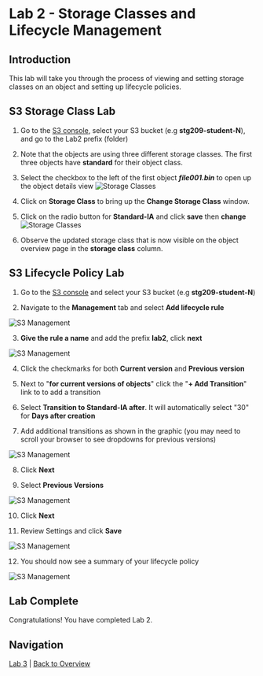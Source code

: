 # Lab 2 - Storage Classes and Lifecycle Management

## Introduction
This lab will take you through the process of viewing and setting storage classes on an object and setting up lifecycle policies.

<!--
## Storage Classes
Every object in Amazon S3 has a storage class associated with it. By default, objects are in the STANDARD class.  When using the S3 Management Console, when you list objects in the bucket, the console shows the storage class.
![Storage Classes](../images/3-ObjectStorageClass.png)

Amazon S3 offers the following storage classes:

Storage Class | Durability (designed for) | Min storage duration | Other Considerations
------------ | ------------- | ------------ | -------------
STANDARD | 99.999999999% | None | Frequently accessed data
INTELLIGENT_TIERING (NEW)| 99.999999999% | 30 days | Long-lived data with changing or unknown access patterns. < 128KB will not transition to IA
STANDARD_IA | 99.999999999% | 30 days | Long-lived, infrequently accessed data.  128KB Min.
ONEZONE_IA | 99.999999999% | 30 days | Stored in one AZ. Suitable for infrequently accessed data
GLACIER | 99.999999999% | 90 days | Objects must be restored before you can access them


 _Note: You cannot specify GLACIER as the storage class at the time that you create an object. You transition objects to the GLACIER storage class using lifecycle management._ 

 _Note: There is another storage class known as RRS (Reduced Redundancy Storage) but AWS recommends choosing one of the other storage classes._

Pricing for each storage class can be found on the [S3 Pricing Page](https://aws.amazon.com/s3/pricing/).

## Setting the Storage Class on an Object
Amazon S3 APIs support setting (or updating) the storage class of objects with the following methods:

* **When creating a new object** you can add the x-amz-storage-class request header to specify a storage class. If you don't add this header, Amazon S3 uses STANDARD, the default storage class.
* **Change the storage class of an existing object** by making a copy of the object using the PUT Object - Copy API.
* **Object Lifecycle Management**

-->

## S3 Storage Class Lab
1. Go to the [S3 console](https://s3.console.aws.amazon.com/s3/home?region=us-east-1), select your S3 bucket (e.g **stg209-student-N**), and go to the Lab2 prefix (folder)

2. Note that the objects are using three different storage classes. The first three objects have **standard** for their object class.

3. Select the checkbox to the left of the first object _**file001.bin**_ to open up the object details view
![Storage Classes](../images/3-objectdetails.png)

4. Click on **Storage Class** to bring up the **Change Storage Class** window.

5. Click on the radio button for **Standard-IA** and click **save** then **change**
![Storage Classes](../images/2-changestorageclass.png)

6. Observe the updated storage class that is now visible on the object overview page in the **storage class** column.

<!--
### Setting the Storage Class on an Object via AWS CLI CP Command

While it's possible to set the storage class via the S3 console, this would be cumbersome to accomplish on many files.

If you were using the AWS CLI, the storage class can easily be set with the `storage-class` parameter like this: (you do not need to do this in your lab)
    `aws s3 cp file004.bin s3://stg209-student-1/lab2/ --storage-class STANDARD_IA`

One of the most common ways to move objects between storage classes is via the built-in lifecycle policies, which is covered next.

## Object Lifecycle Management via a Lifecycle Policy
You can use lifecycle policies to define actions you want Amazon S3 to take during an object's lifetime. For example, you could transition objects to another storage class, archive them, or delete them after a specified period of time.

A lifecycle configuration is a set of rules defining actions that Amazon S3 applies to a group of objects. There are two types of actions:
 * **Transition actions** Define when objects transition to another storage class. For example, you might choose to transition objects to the STANDARD_IA storage class 30 days after you created them, or archive objects to the GLACIER storage class one year after creating them.
 * **Expiration actions** Define when objects should expire and be automatically deleted.

A versioning-enabled bucket can have many versions of the same object, one current version and zero or more non-current (previous) versions. Using a lifecycle policy, you can define actions specific to current and non-current object versions.

-->

## S3 Lifecycle Policy Lab

1. Go to the [S3 console](https://s3.console.aws.amazon.com/s3/home?region=us-east-1) and select your S3 bucket (e.g **stg209-student-N**)

2. Navigate to the **Management** tab and select **Add lifecycle rule**
 
 ![S3 Management](../images/3b-management.png)

3. **Give the rule a name** and add the prefix **lab2**, click **next**
 
 ![S3 Management](../images/3b-lifecycle-1.png)

4. Click the checkmarks for both **Current version** and **Previous version**

5. Next to "**for current versions of objects**" click the "**+ Add Transition**" link to to add a transition 

6. Select **Transition to Standard-IA after**. It will automatically select "30" for **Days after creation**

7. Add additional transitions as shown in the graphic (you may need to scroll your browser to see dropdowns for previous versions)
 
 ![S3 Management](../images/3b-lifecycle-2.png)

8. Click **Next**

9. Select **Previous Versions**
 
 ![S3 Management](../images/3b-lifecycle-3.png)

10. Click **Next**

11. Review Settings and click **Save**
 
 ![S3 Management](../images/3b-lifecycle-4.png)

12. You should now see a summary of your lifecycle policy
 
 ![S3 Management](../images/3b-lifecycle-5.png)


## Lab Complete
Congratulations!  You have completed Lab 2.

## Navigation
[Lab 3](../lab3/README.md) | 
[Back to Overview](../README.md)
